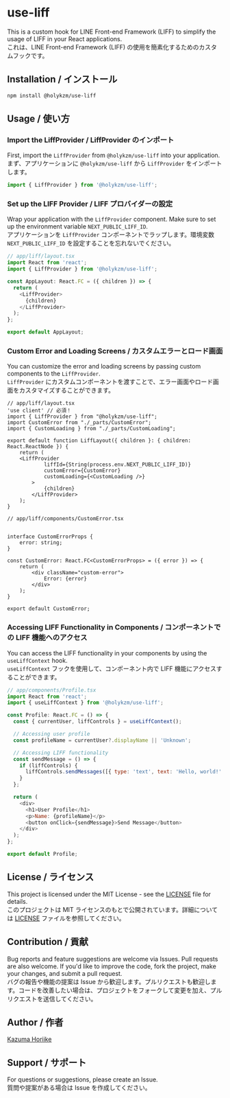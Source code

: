 
# use-liff

This is a custom hook for LINE Front-end Framework (LIFF) to simplify the usage of LIFF in your React applications.  
これは、LINE Front-end Framework (LIFF) の使用を簡素化するためのカスタムフックです。

## Installation / インストール

```bash
npm install @holykzm/use-liff
```

## Usage / 使い方

### Import the LiffProvider / LiffProvider のインポート

First, import the `LiffProvider` from `@holykzm/use-liff` into your application.  
まず、アプリケーションに `@holykzm/use-liff` から `LiffProvider` をインポートします。

```javascript
import { LiffProvider } from '@holykzm/use-liff';
```

### Set up the LIFF Provider / LIFF プロバイダーの設定

Wrap your application with the `LiffProvider` component. Make sure to set up the environment variable `NEXT_PUBLIC_LIFF_ID`.  
アプリケーションを `LiffProvider` コンポーネントでラップします。環境変数 `NEXT_PUBLIC_LIFF_ID` を設定することを忘れないでください。

```javascript
// app/liff/layout.tsx
import React from 'react';
import { LiffProvider } from '@holykzm/use-liff';

const AppLayout: React.FC = ({ children }) => {
  return (
    <LiffProvider>
      {children}
    </LiffProvider>
  );
};

export default AppLayout;
```

### Custom Error and Loading Screens / カスタムエラーとロード画面

You can customize the error and loading screens by passing custom components to the `LiffProvider`.  
`LiffProvider` にカスタムコンポーネントを渡すことで、エラー画面やロード画面をカスタマイズすることができます。

```tsx
// app/liff/layout.tsx
'use client' // 必須！
import { LiffProvider } from "@holykzm/use-liff";
import CustomError from "./_parts/CustomError";
import { CustomLoading } from "./_parts/CustomLoading";

export default function LiffLayout({ children }: { children: React.ReactNode }) {
    return (
    <LiffProvider
            liffId={String(process.env.NEXT_PUBLIC_LIFF_ID)}
            customError={CustomError}
            customLoading={<CustomLoading />}
        >
            {children}
        </LiffProvider>
    );
}

```

```tsx
// app/liff/components/CustomError.tsx


interface CustomErrorProps {
    error: string;
}

const CustomError: React.FC<CustomErrorProps> = ({ error }) => {
    return (
        <div className="custom-error">
            Error: {error}
        </div>
    );
}

export default CustomError;

```

### Accessing LIFF Functionality in Components / コンポーネントでの LIFF 機能へのアクセス

You can access the LIFF functionality in your components by using the `useLiffContext` hook.  
`useLiffContext` フックを使用して、コンポーネント内で LIFF 機能にアクセスすることができます。

```javascript
// app/components/Profile.tsx
import React from 'react';
import { useLiffContext } from '@holykzm/use-liff';

const Profile: React.FC = () => {
  const { currentUser, liffControls } = useLiffContext();

  // Accessing user profile
  const profileName = currentUser?.displayName || 'Unknown';

  // Accessing LIFF functionality
  const sendMessage = () => {
    if (liffControls) {
      liffControls.sendMessages([{ type: 'text', text: 'Hello, world!' }]);
    }
  };

  return (
    <div>
      <h1>User Profile</h1>
      <p>Name: {profileName}</p>
      <button onClick={sendMessage}>Send Message</button>
    </div>
  );
};

export default Profile;
```

## License / ライセンス

This project is licensed under the MIT License - see the [LICENSE](./LICENSE) file for details.  
このプロジェクトは MIT ライセンスのもとで公開されています。詳細については [LICENSE](./LICENSE) ファイルを参照してください。

## Contribution / 貢献

Bug reports and feature suggestions are welcome via Issues. Pull requests are also welcome. If you'd like to improve the code, fork the project, make your changes, and submit a pull request.  
バグの報告や機能の提案は Issue から歓迎します。プルリクエストも歓迎します。コードを改善したい場合は、プロジェクトをフォークして変更を加え、プルリクエストを送信してください。

## Author / 作者

[Kazuma Horiike](https://github.com/holykzm)

## Support / サポート

For questions or suggestions, please create an Issue.  
質問や提案がある場合は Issue を作成してください。

